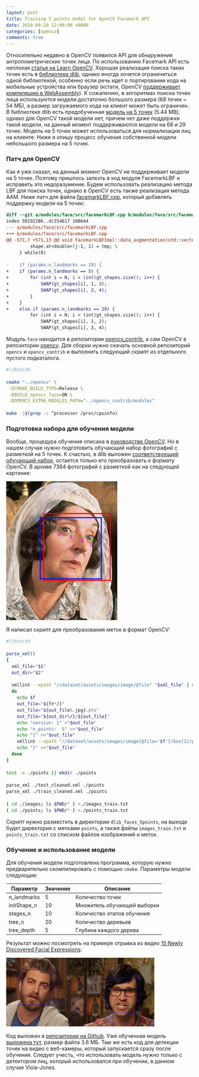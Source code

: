 ```yaml
---
layout: post
title: Training 5 points model for OpenCV Facemark API
date: 2018-09-20 12:00:00 +0000
categories: [opencv]
comments: true
---
```


Относительно недавно в OpenCV появился API для обнаружения антропометрических точек лица. По использованию Facemark API есть неплохая [статья на Learn OpenCV](https://www.learnopencv.com/facemark-facial-landmark-detection-using-opencv/). Хорошая реализация поиска таких точек есть в [библиотеке dlib](http://dlib.net/face_landmark_detection_ex.cpp.html), однако иногда хочется ограничиться одной библиотекой, особенно если речь идет о портировании кода на мобильные устройства или браузер (кстати, OpenCV [поддерживает компиляцию в WebAssembly](https://docs.opencv.org/master/d5/d10/tutorial_js_root.html)). К сожалению, в алгоритмах поиска точек лица используются модели достаточно большого размера (68 точек ~ 54 МБ), а размер загружаемого кода на клиент может быть ограничен. В библиотеке dlib есть предобученная [модель на 5 точек](https://github.com/davisking/dlib-models) (5.44 MB), однако для OpenCV такой модели нет, причем нет даже поддержки такой модели, на данный момент поддерживаются модели на 68 и 29 точек. Модель на 5 точек может использоваться для нормализации лиц на клиенте. Ниже я опишу процесс обучения собственной модели небольшого размера на 5 точек.

<!--more-->

### Патч для OpenCV

Как я уже сказал, на данный момент OpenCV не поддерживает модели на 5 точек. Поэтому пришлось залезть в код модуля FacemarkLBF и исправить это недоразумение. Будем использовать реализацию метода LBF для поиска точек, однако в OpenCV есть также реализация метода AAM. Ниже патч для файла [facemarkLBF.cpp](https://github.com/opencv/opencv_contrib/blob/master/modules/face/src/facemarkLBF.cpp), который добавлять поддержку модели на 5 точек:

```diff
diff --git a/modules/face/src/facemarkLBF.cpp b/modules/face/src/facemarkLBF.cpp
index 50192286..dc354617 100644
--- a/modules/face/src/facemarkLBF.cpp
+++ b/modules/face/src/facemarkLBF.cpp
@@ -571,7 +571,13 @@ void FacemarkLBFImpl::data_augmentation(std::vector<Mat> &imgs, std::vector<Mat>
         shape.at<double>(j-1, 1) = tmp; \
     } while(0)
 
-    if (params.n_landmarks == 29) {
+    if (params.n_landmarks == 5) {
+        for (int i = N; i < (int)gt_shapes.size(); i++) {
+            SWAP(gt_shapes[i], 1, 3);
+            SWAP(gt_shapes[i], 2, 4);
+        }
+    }
+    else if (params.n_landmarks == 29) {
         for (int i = N; i < (int)gt_shapes.size(); i++) {
             SWAP(gt_shapes[i], 1, 2);
             SWAP(gt_shapes[i], 3, 4);
```

Модуль `face` находится в репозитории [opencv_contrib](https://github.com/opencv/opencv_contrib), а сам OpenCV в репозитории [opencv](https://github.com/opencv/opencv). Для сборки нужно скачать основной репозиторий `opencv` и `opencv_contrib` и выполнить следующий скрипт из отдельного пустого подкаталога.

```sh
#!/bin/sh

cmake "../opencv" \
 -DCMAKE_BUILD_TYPE=Release \
 -DBUILD_opencv_face=ON \
 -DOPENCV_EXTRA_MODULES_PATH="../opencv_contrib/modules"

make -j$(grep -c ^processor /proc/cpuinfo)
```

### Подготовка набора для обучения модели

Вообще, процедура обучения описана в [руководстве OpenCV](https://docs.opencv.org/master/d7/dec/tutorial_facemark_usage.html). Но в нашем случае нужно подготовить обучающий набор фотографий с разметкой на 5 точек. К счастью, в dlib выложен [соответствующий обучающий набор](http://dlib.net/files/data/dlib_faces_5points.tar), остается только его преобразовать к формату OpenCV. В архиве 7364 фотографий с разметкой как на следующей картинке:

![face_045889](/assets/images/face_045889.jpg "5 points facemark")

Я написал скрипт для преобразования меток в формат OpenCV:

```sh
#!/bin/sh

parse_xml()
{
  xml_file="$1"
  out_dir="$2"

  xmllint --xpath "//dataset/assets/images/image/@file" "$xml_file" | xargs | tr ' ' '\n' | cut -f2 -d'=' | while read f
  do
    echo $f
    out_file="${f#*/}"
    out_file="${out_file%.jpg}.pts"
    out_file="${out_dir%/}/${out_file}"
    echo "version: 1" >"$out_file"
    echo "n_points:  5" >>"$out_file"
    echo "{" >>"$out_file"
    xmllint --xpath "//dataset/assets/images/image[@file='$f']/box[1]/part" "$xml_file" | sed 's/>/\n/g' | sed -E 's/.*x=\"([0-9]+)\" y=\"([0-9]+)\".*/\1 \2/g' >>"$out_file"
    echo "}" >>"$out_file"
  done
}

test -e ./points || mkdir ./points

parse_xml ./test_cleaned.xml ./points
parse_xml ./train_cleaned.xml ./points

( cd ./images; ls $PWD/* ) >./images_train.txt
( cd ./points; ls $PWD/* ) >./points_train.txt
```

Скрипт нужно разместить в директории `dlib_faces_5points`, на выходе будет директория с метками `points`, а также файлы `images_train.txt` и `points_train.txt` со списком файлов изображений и меток.

### Обучение и использование модели

Для обучения модели подготовлена программа, которую нужно предварительно скомпилировать с помощью `cmake`. Параметры модели следующие:

| Параметр    | Значение | Описание                    |
|-------------|----------|-----------------------------|
| n_landmarks | 5        | Количество точек            |
| initShape_n | 10       | Множитель обучающей выборки |
| stages_n    | 10       | Количество этапов обучения  |
| tree_n      | 20       | Количество деревьев         |
| tree_depth  | 5        | Глубина каждого дерева      |

Результат можно посмотреть на примере отрывка из видео [15 Newly Discovered Facial Expressions](https://www.youtube.com/watch?v=h-Gcl58WbGQ):

![facemark](/assets/images/facemark.gif "5 points video")

Код выложен в [репозитории на Github](https://github.com/meefik/opencv_facemark). Уже обученная модель [выложена тут](https://raw.githubusercontent.com/meefik/opencv_facemark/master/lbfmodel.yaml), размер файла 3.6 МБ. Там же есть код для детекции точек на видео с веб-камеры, который запускается сразу после обучения. Следует учесть, что использовать модель нужно только с детектором лиц, который использовался при обучении, в данном случае Viola-Jones.


